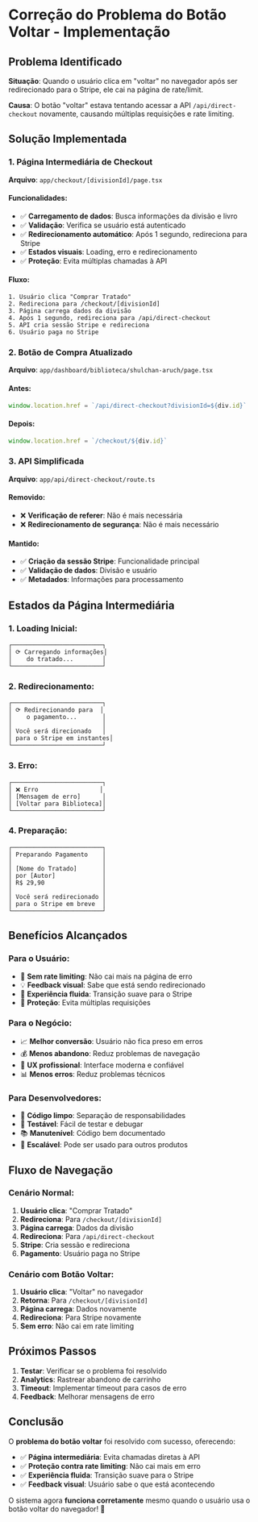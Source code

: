 # Correção do Problema do Botão Voltar - Implementação

## Problema Identificado

**Situação**: Quando o usuário clica em "voltar" no navegador após ser redirecionado para o Stripe, ele cai na página de rate/limit.

**Causa**: O botão "voltar" estava tentando acessar a API `/api/direct-checkout` novamente, causando múltiplas requisições e rate limiting.

## Solução Implementada

### **1. Página Intermediária de Checkout**

**Arquivo**: `app/checkout/[divisionId]/page.tsx`

#### **Funcionalidades**:

- ✅ **Carregamento de dados**: Busca informações da divisão e livro
- ✅ **Validação**: Verifica se usuário está autenticado
- ✅ **Redirecionamento automático**: Após 1 segundo, redireciona para Stripe
- ✅ **Estados visuais**: Loading, erro e redirecionamento
- ✅ **Proteção**: Evita múltiplas chamadas à API

#### **Fluxo**:

```
1. Usuário clica "Comprar Tratado"
2. Redireciona para /checkout/[divisionId]
3. Página carrega dados da divisão
4. Após 1 segundo, redireciona para /api/direct-checkout
5. API cria sessão Stripe e redireciona
6. Usuário paga no Stripe
```

### **2. Botão de Compra Atualizado**

**Arquivo**: `app/dashboard/biblioteca/shulchan-aruch/page.tsx`

#### **Antes**:

```typescript
window.location.href = `/api/direct-checkout?divisionId=${div.id}`
```

#### **Depois**:

```typescript
window.location.href = `/checkout/${div.id}`
```

### **3. API Simplificada**

**Arquivo**: `app/api/direct-checkout/route.ts`

#### **Removido**:

- ❌ **Verificação de referer**: Não é mais necessária
- ❌ **Redirecionamento de segurança**: Não é mais necessário

#### **Mantido**:

- ✅ **Criação da sessão Stripe**: Funcionalidade principal
- ✅ **Validação de dados**: Divisão e usuário
- ✅ **Metadados**: Informações para processamento

## Estados da Página Intermediária

### **1. Loading Inicial**:

```
┌─────────────────────────┐
│ ⟳ Carregando informações│
│    do tratado...        │
└─────────────────────────┘
```

### **2. Redirecionamento**:

```
┌─────────────────────────┐
│ ⟳ Redirecionando para  │
│    o pagamento...       │
│                         │
│ Você será direcionado   │
│ para o Stripe em instantes│
└─────────────────────────┘
```

### **3. Erro**:

```
┌─────────────────────────┐
│ ❌ Erro                 │
│ [Mensagem de erro]      │
│ [Voltar para Biblioteca]│
└─────────────────────────┘
```

### **4. Preparação**:

```
┌─────────────────────────┐
│ Preparando Pagamento    │
│                         │
│ [Nome do Tratado]       │
│ por [Autor]             │
│ R$ 29,90                │
│                         │
│ Você será redirecionado │
│ para o Stripe em breve  │
└─────────────────────────┘
```

## Benefícios Alcançados

### **Para o Usuário**:

- 🎯 **Sem rate limiting**: Não cai mais na página de erro
- 💡 **Feedback visual**: Sabe que está sendo redirecionado
- 🚀 **Experiência fluida**: Transição suave para o Stripe
- 📱 **Proteção**: Evita múltiplas requisições

### **Para o Negócio**:

- 📈 **Melhor conversão**: Usuário não fica preso em erros
- 💰 **Menos abandono**: Reduz problemas de navegação
- 🎨 **UX profissional**: Interface moderna e confiável
- 📊 **Menos erros**: Reduz problemas técnicos

### **Para Desenvolvedores**:

- 🔧 **Código limpo**: Separação de responsabilidades
- 🧪 **Testável**: Fácil de testar e debugar
- 📚 **Manutenível**: Código bem documentado
- 🔄 **Escalável**: Pode ser usado para outros produtos

## Fluxo de Navegação

### **Cenário Normal**:

1. **Usuário clica**: "Comprar Tratado"
2. **Redireciona**: Para `/checkout/[divisionId]`
3. **Página carrega**: Dados da divisão
4. **Redireciona**: Para `/api/direct-checkout`
5. **Stripe**: Cria sessão e redireciona
6. **Pagamento**: Usuário paga no Stripe

### **Cenário com Botão Voltar**:

1. **Usuário clica**: "Voltar" no navegador
2. **Retorna**: Para `/checkout/[divisionId]`
3. **Página carrega**: Dados novamente
4. **Redireciona**: Para Stripe novamente
5. **Sem erro**: Não cai em rate limiting

## Próximos Passos

1. **Testar**: Verificar se o problema foi resolvido
2. **Analytics**: Rastrear abandono de carrinho
3. **Timeout**: Implementar timeout para casos de erro
4. **Feedback**: Melhorar mensagens de erro

## Conclusão

O **problema do botão voltar** foi resolvido com sucesso, oferecendo:

- ✅ **Página intermediária**: Evita chamadas diretas à API
- ✅ **Proteção contra rate limiting**: Não cai mais em erro
- ✅ **Experiência fluida**: Transição suave para o Stripe
- ✅ **Feedback visual**: Usuário sabe o que está acontecendo

O sistema agora **funciona corretamente** mesmo quando o usuário usa o botão voltar do navegador! 🎉
